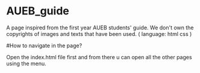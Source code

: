 # AUEB_guide
A page inspired from the first year  AUEB students' guide.  We don't own the copyrights of images and texts that have been used. ( language: html css ) 

#How to navigate in the page? 

Open the index.html file first and from there u can open all the other pages using the menu.

